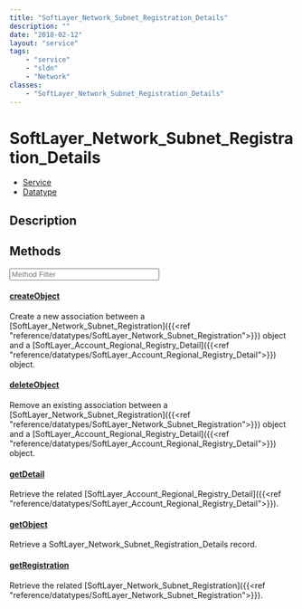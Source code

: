 ```yaml
---
title: "SoftLayer_Network_Subnet_Registration_Details"
description: ""
date: "2018-02-12"
layout: "service"
tags:
    - "service"
    - "sldn"
    - "Network"
classes:
    - "SoftLayer_Network_Subnet_Registration_Details"
---
```

# SoftLayer_Network_Subnet_Registration_Details
<div id='service-datatype'>
    <ul id='sldn-reference-tabs'>
    <li id='service'> <a href='/reference/services/SoftLayer_Network_Subnet_Registration_Details' >Service</a></li>    <li id='datatype'> <a href='/reference/datatypes/SoftLayer_Network_Subnet_Registration_Details' >Datatype</a></li>
    </ul>
</div>

## Description






        
<div id="properties" class="content service-content">

## Methods

<div class="view-filters">
    <div class="clearfix">
        <div class="search-input-box">
            <input placeholder="Method Filter" onkeyup="titleSearch(inputId='edit-combine', divId='method-div', elementClass='method-row')" 
                type="text" id="edit-combine" value="" size="30" maxlength="128" class="form-text">
        </div>
    </div>
</div>

<div id="method-div">

<div class="method-row">

#### [createObject](/reference/services/SoftLayer_Network_Subnet_Registration_Details/createObject)
Create a new association between a [SoftLayer_Network_Subnet_Registration]({{<ref "reference/datatypes/SoftLayer_Network_Subnet_Registration">}}) object and a [SoftLayer_Account_Regional_Registry_Detail]({{<ref "reference/datatypes/SoftLayer_Account_Regional_Registry_Detail">}}) object. 

</div>

<div class="method-row">

#### [deleteObject](/reference/services/SoftLayer_Network_Subnet_Registration_Details/deleteObject)
Remove an existing association between a [SoftLayer_Network_Subnet_Registration]({{<ref "reference/datatypes/SoftLayer_Network_Subnet_Registration">}}) object and a [SoftLayer_Account_Regional_Registry_Detail]({{<ref "reference/datatypes/SoftLayer_Account_Regional_Registry_Detail">}}) object. 

</div>

<div class="method-row">

#### [getDetail](/reference/services/SoftLayer_Network_Subnet_Registration_Details/getDetail)
Retrieve the related [SoftLayer_Account_Regional_Registry_Detail]({{<ref "reference/datatypes/SoftLayer_Account_Regional_Registry_Detail">}}).

</div>

<div class="method-row">

#### [getObject](/reference/services/SoftLayer_Network_Subnet_Registration_Details/getObject)
Retrieve a SoftLayer_Network_Subnet_Registration_Details record.

</div>

<div class="method-row">

#### [getRegistration](/reference/services/SoftLayer_Network_Subnet_Registration_Details/getRegistration)
Retrieve the related [SoftLayer_Network_Subnet_Registration]({{<ref "reference/datatypes/SoftLayer_Network_Subnet_Registration">}}).

</div>
</div>

</div>


